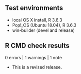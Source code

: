 ## Test environments
* local OS X install, R 3.6.3
* Pop!_OS (Ubuntu 18.04), R 3.6.3
* win-builder (devel and release)

## R CMD check results

0 errors | 1 warnings | 1 note

* This is a revised release.
